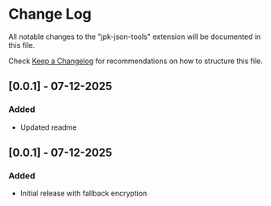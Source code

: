 # Change Log

All notable changes to the "jpk-json-tools" extension will be documented in this file.

Check [Keep a Changelog](http://keepachangelog.com/) for recommendations on how to structure this file.

## [0.0.1] - 07-12-2025

### Added

- Updated readme

## [0.0.1] - 07-12-2025

### Added

- Initial release with fallback encryption